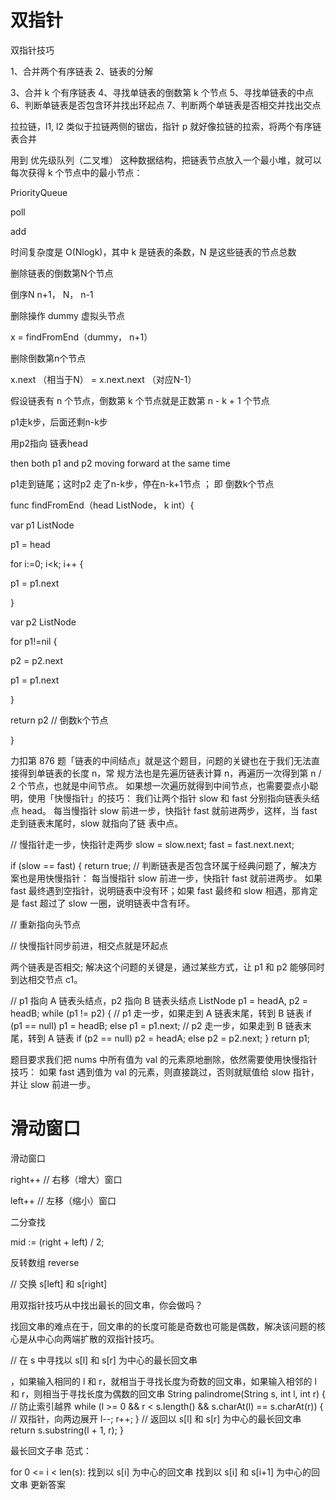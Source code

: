 # 双指针

双指针技巧

1、合并两个有序链表
2、链表的分解

3、合并 k 个有序链表
4、寻找单链表的倒数第 k 个节点
5、寻找单链表的中点
6、判断单链表是否包含环并找出环起点
7、判断两个单链表是否相交并找出交点

 

拉拉链，l1, l2 类似于拉链两侧的锯⻮，指针 p 就好像拉链的拉索，将两个有序链表合并

 

⽤到 优先级队列（⼆叉堆） 这种数据结构，把链表节点放⼊⼀个最⼩堆，就可以每次获得 k 个节点中的最⼩节点：

PriorityQueue

poll

add

时间复杂度是 O(Nlogk)，其中 k 是链表的条数，N 是这些链表的节点总数

 

删除链表的倒数第N个节点  

倒序N     n+1， N， n-1 

删除操作  dummy 虚拟头节点

x = findFromEnd（dummy， n+1）

删除倒数第n个节点

x.next （相当于N） = x.next.next （对应N-1） 

 

假设链表有 n 个节点，倒数第 k 个节点就是正数第 n - k + 1 个节点

p1走k步，后面还剩n-k步

用p2指向 链表head 

then both p1 and p2 moving forward at the same time

p1走到链尾；这时p2 走了n-k步，停在n-k+1节点 ； 即 倒数k个节点 

func findFromEnd（head ListNode， k int）{

var p1 ListNode

p1 = head 

for i:=0; i<k; i++ {

p1 = p1.next

}

var p2 ListNode

for p1!=nil {

p2 = p2.next

p1 = p1.next

}

return p2  //  倒数k个节点

}

 

⼒扣第 876 题「链表的中间结点」就是这个题⽬，问题的关键也在于我们⽆法直接得到单链表的⻓度 n，常
规⽅法也是先遍历链表计算 n，再遍历⼀次得到第 n / 2 个节点，也就是中间节点。
如果想⼀次遍历就得到中间节点，也需要耍点⼩聪明，使⽤「快慢指针」的技巧：
我们让两个指针 slow 和 fast 分别指向链表头结点 head。
每当慢指针 slow 前进⼀步，快指针 fast 就前进两步，这样，当 fast ⾛到链表末尾时，slow 就指向了链
表中点。

// 慢指针⾛⼀步，快指针⾛两步
slow = slow.next;
fast = fast.next.next;

 

if (slow == fast) {
return true;   // 判断链表是否包含环属于经典问题了，解决⽅案也是⽤快慢指针：
每当慢指针 slow 前进⼀步，快指针 fast 就前进两步。
如果 fast 最终遇到空指针，说明链表中没有环；如果 fast 最终和 slow 相遇，那肯定是 fast 超过了
slow ⼀圈，说明链表中含有环。

 

// 重新指向头节点

// 快慢指针同步前进，相交点就是环起点

 

两个链表是否相交; 解决这个问题的关键是，通过某些⽅式，让 p1 和 p2 能够同时到达相交节点 c1。

// p1 指向 A 链表头结点，p2 指向 B 链表头结点
ListNode p1 = headA, p2 = headB;
while (p1 != p2) {
// p1 ⾛⼀步，如果⾛到 A 链表末尾，转到 B 链表
if (p1 == null) p1 = headB;
else p1 = p1.next;
// p2 ⾛⼀步，如果⾛到 B 链表末尾，转到 A 链表
if (p2 == null) p2 = headA;
else p2 = p2.next;
}
return p1;

 

题⽬要求我们把 nums 中所有值为 val 的元素原地删除，依然需要使⽤快慢指针技巧：
如果 fast 遇到值为 val 的元素，则直接跳过，否则就赋值给 slow 指针，并让 slow 前进⼀步。

# 滑动窗口

滑动窗口 

right++   // 右移（增⼤）窗⼝

left++  // 左移（缩⼩）窗⼝

 

二分查找

mid := (right + left) / 2;

 

反转数组  reverse

// 交换 s[left] 和 s[right]

 

⽤双指针技巧从中找出最⻓的回⽂串，你会做吗？

 

找回⽂串的难点在于，回⽂串的的⻓度可能是奇数也可能是偶数，解决该问题的核⼼是从中⼼向两端扩散的双指针技巧。

// 在 s 中寻找以 s[l] 和 s[r] 为中⼼的最⻓回⽂串

，如果输⼊相同的 l 和 r，就相当于寻找⻓度为奇数的回⽂串，如果输⼊相邻的 l 和 r，则相当于寻找⻓度为偶数的回⽂串
String palindrome(String s, int l, int r) {
// 防⽌索引越界
while (l >= 0 && r < s.length()
&& s.charAt(l) == s.charAt(r)) {
// 双指针，向两边展开
l--; r++;
}
// 返回以 s[l] 和 s[r] 为中⼼的最⻓回⽂串
return s.substring(l + 1, r);
}

 

最⻓回⽂⼦串 范式：

for 0 <= i < len(s):
找到以 s[i] 为中⼼的回⽂串
找到以 s[i] 和 s[i+1] 为中⼼的回⽂串
更新答案



